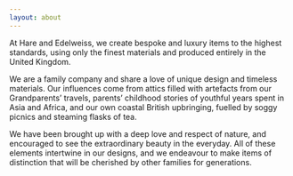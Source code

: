 ```yaml
---
layout: about
---
```


At Hare and Edelweiss, we create bespoke and luxury items to the highest
standards, using only the finest materials and produced entirely in the United
Kingdom.


We are a family company and share a love of unique design and timeless
materials. Our influences come from attics filled with artefacts from our
Grandparents’ travels, parents’ childhood stories of youthful years spent in
Asia and Africa, and our own coastal British upbringing, fuelled by soggy
picnics and steaming flasks of tea. 


We have been brought up with a deep love and respect of nature, and encouraged
to see the extraordinary beauty in the everyday. All of these elements
intertwine in our designs, and we endeavour to make items of distinction that
will be cherished by other families for generations.
